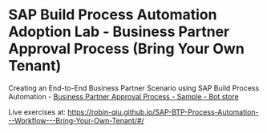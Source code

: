 # SAP Build Process Automation Adoption Lab - Business Partner Approval Process (Bring Your Own Tenant)
Creating an End-to-End Business Partner Scenario using SAP Build Process Automation - [Business Partner Approval Process - Sample - Bot store](https://store.build.cloud.sap/store/eu10-canary.content.businesspartnerapprovalprocesssample)

Live exercises at: https://robin-qiu.github.io/SAP-BTP-Process-Automation---Workflow---Bring-Your-Own-Tenant/#/